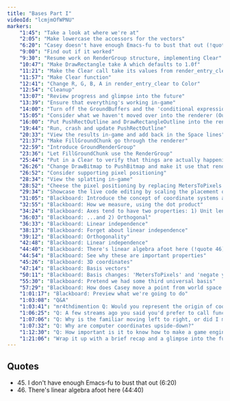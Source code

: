 ```yaml
---
title: "Bases Part I"
videoId: "lcmjmOfWPNU"
markers:
    "1:45": "Take a look at where we're at"
    "2:05": "Make lowercase the accessors for the vectors"
    "6:20": "Casey doesn't have enough Emacs-fu to bust that out (!quote 45)"
    "9:00": "Find out if it worked"
    "9:30": "Resume work on RenderGroup structure, implementing Clear"
    "10:47": "Make DrawRectangle take A which defaults to 1.0f"
    "11:21": "Make the Clear call take its values from render_entry_clear"
    "11:57": "Make Clear function"
    "12:41": "Change R, G, B, A in render_entry_clear to Color"
    "12:54": "Cleanup"
    "13:07": "Review progress and glimpse into the future"
    "13:39": "Ensure that everything's working in-game"
    "14:00": "Turn off the GroundBuffers and the 'conditional expression is constant' warning"
    "15:05": "Consider what we haven't moved over into the renderer (Outline calls) and note that FillGroundChunk calls the bitmap routines directly, rather than the renderer"
    "16:00": "Put PushRectOutline and DrawRectangleOutline into the renderer as more specific concepts"
    "19:44": "Run, crash and update PushRectOutline"
    "20:33": "View the results in-game and add back in the Space lines"
    "21:37": "Make FillGroundChunk go through the renderer"
    "22:59": "Introduce GroundRenderGroup"
    "23:36": "Let FillGroundChunk use the RenderGroup"
    "25:44": "Put in a Clear to verify that things are actually happening"
    "26:26": "Change DrawBitmap to PushBitmap and make it use that renderer syntax"
    "26:52": "Consider supporting pixel positioning"
    "28:34": "View the splatting in-game"
    "28:52": "Cheese the pixel positioning by replacing MetersToPixels with 1.0f"
    "29:34": "Showcase the live code editing by scaling the placement of the ground elements"
    "31:05": "Blackboard: Introduce the concept of coordinate systems and bases"
    "32:55": "Blackboard: How we measure, using the dot product"
    "34:24": "Blackboard: Axes tend to have two properties: 1) Unit length"
    "36:03": "Blackboard: ...and 2) Orthogonal"
    "36:33": "Blackboard: Linear independence"
    "38:13": "Blackboard: Forget about linear independence"
    "39:12": "Blackboard: Orthogonality"
    "42:48": "Blackboard: Linear independence"
    "44:40": "Blackboard: There's linear algebra afoot here (!quote 46)"
    "44:54": "Blackboard: See why these are important properties"
    "45:26": "Blackboard: 3D coordinates"
    "47:14": "Blackboard: Basis vectors"
    "50:11": "Blackboard: Basis changes: 'MetersToPixels' and 'negate y'"
    "55:30": "Blackboard: Pretend we had some third universal basis"
    "57:29": "Blackboard: How does Casey move a point from world space into screen space?" 
    "1:01:17": "Blackboard: Preview what we're going to do"
    "1:03:08": "Q&A"
    "1:03:41": "mr4thdimention Q: Would you represent the origin of coordinate systems in a universal coordinate system?"
    "1:06:25": "Q: A few streams ago you said you'd prefer to call functions through a macro and then forgot to explain why"
    "1:07:06": "Q: Why is the familiar moving left to right, or did I miss something?"
    "1:07:32": "Q: Why are computer coordinates upside-down?"
    "1:12:30": "Q: How important is it to know how to make a game engine vs simply using one? And if you were to use DirectX libraries, how much would the code differ?"
    "1:21:06": "Wrap it up with a brief recap and a glimpse into the future"
---
```


## Quotes

* 45\. I don't have enough Emacs-fu to bust that out (6:20)
* 46\. There's linear algebra afoot here (44:40)
